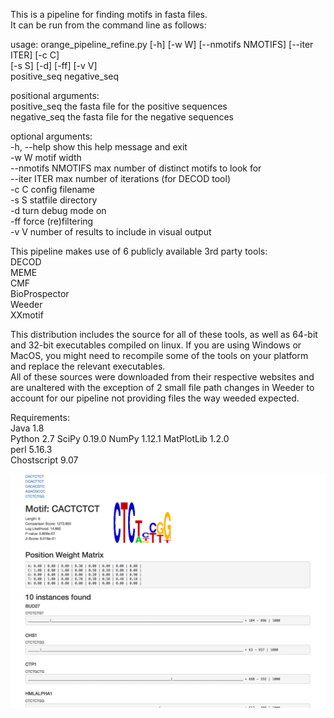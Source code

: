 This is a pipeline for finding motifs in fasta files.  
It can be run from the command line as follows:  

usage: orange_pipeline_refine.py [-h] [-w W] [--nmotifs NMOTIFS] [--iter ITER] [-c C]  
                                 [-s S] [-d] [-ff] [-v V]  
                                 positive_seq negative_seq  
                                 
positional arguments:  
  positive_seq       the fasta file for the positive sequences  
  negative_seq       the fasta file for the negative sequences
  
optional arguments:  
-h, --help         show this help message and exit  
-w W               motif width  
--nmotifs NMOTIFS  max number of distinct motifs to look for  
--iter ITER        max number of iterations (for DECOD tool)  
-c C               config filename  
-s S               statfile directory  
-d                 turn debug mode on  
-ff                force (re)filtering  
-v V               number of results to include in visual output

  
This pipeline makes use of 6 publicly available 3rd party tools:  
DECOD  
MEME  
CMF  
BioProspector  
Weeder  
XXmotif

This distribution includes the source for all of these tools,
as well as 64-bit and 32-bit executables compiled on linux.
If you are using Windows or MacOS, you might need to recompile
some of the tools on your platform and replace the relevant
executables.  
All of these sources were downloaded from their respective websites
and are unaltered with the exception of 2 small file path changes in
Weeder to account for our pipeline not providing files the way weeded
expected.  

Requirements:  
Java 1.8  
Python 2.7
    SciPy 0.19.0
    NumPy 1.12.1
    MatPlotLib 1.2.0  
perl 5.16.3  
Chostscript 9.07

![alt text](https://github.com/yanshen43/MCAT/blob/master/vis.png)

